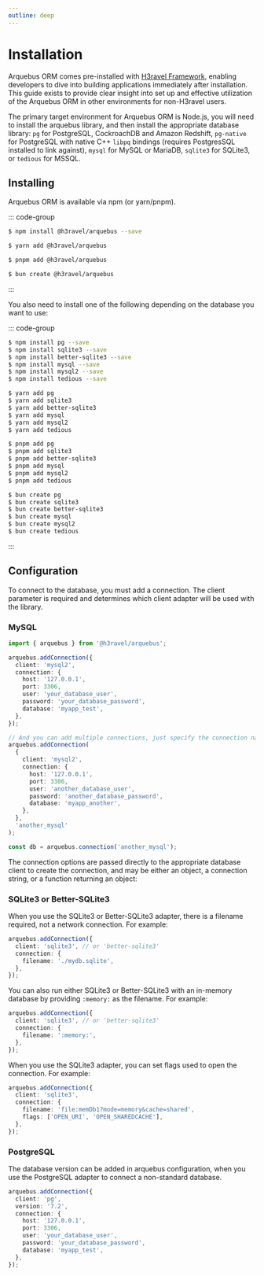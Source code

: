 ```yaml
---
outline: deep
---
```


# Installation

Arquebus ORM comes pre-installed with [H3ravel Framework](/), enabling developers to dive into building applications immediately after installation. This guide exists to provide clear insight into set up and effective utilization of the Arquebus ORM in other environments for non-H3ravel users.

The primary target environment for Arquebus ORM is Node.js, you will need to install the arquebus library, and then install the appropriate database library: `pg` for PostgreSQL, CockroachDB and Amazon Redshift, `pg-native` for PostgreSQL with native C++ `libpq` bindings (requires PostgresSQL installed to link against), `mysql` for MySQL or MariaDB, `sqlite3` for SQLite3, or `tedious` for MSSQL.

## Installing

Arquebus ORM is available via npm (or yarn/pnpm).

::: code-group

```sh [npm]
$ npm install @h3ravel/arquebus --save
```

```sh [yarn]
$ yarn add @h3ravel/arquebus
```

```sh [pnpm]
$ pnpm add @h3ravel/arquebus
```

```sh [bun]
$ bun create @h3ravel/arquebus
```

:::

You also need to install one of the following depending on the database you want to use:

::: code-group

```sh [npm]
$ npm install pg --save
$ npm install sqlite3 --save
$ npm install better-sqlite3 --save
$ npm install mysql --save
$ npm install mysql2 --save
$ npm install tedious --save
```

```sh [yarn]
$ yarn add pg
$ yarn add sqlite3
$ yarn add better-sqlite3
$ yarn add mysql
$ yarn add mysql2
$ yarn add tedious
```

```sh [pnpm]
$ pnpm add pg
$ pnpm add sqlite3
$ pnpm add better-sqlite3
$ pnpm add mysql
$ pnpm add mysql2
$ pnpm add tedious
```

```sh [bun]
$ bun create pg
$ bun create sqlite3
$ bun create better-sqlite3
$ bun create mysql
$ bun create mysql2
$ bun create tedious
```

:::

## Configuration

To connect to the database, you must add a connection. The client parameter is required and determines which client adapter will be used with the library.

### MySQL

```ts
import { arquebus } from '@h3ravel/arquebus';

arquebus.addConnection({
  client: 'mysql2',
  connection: {
    host: '127.0.0.1',
    port: 3306,
    user: 'your_database_user',
    password: 'your_database_password',
    database: 'myapp_test',
  },
});

// And you can add multiple connections, just specify the connection name.
arquebus.addConnection(
  {
    client: 'mysql2',
    connection: {
      host: '127.0.0.1',
      port: 3306,
      user: 'another_database_user',
      password: 'another_database_password',
      database: 'myapp_another',
    },
  },
  'another_mysql'
);

const db = arquebus.connection('another_mysql');
```

The connection options are passed directly to the appropriate database client to create the connection, and may be either an object, a connection string, or a function returning an object:

### SQLite3 or Better-SQLite3

When you use the SQLite3 or Better-SQLite3 adapter, there is a filename required, not a network connection. For example:

```ts
arquebus.addConnection({
  client: 'sqlite3', // or 'better-sqlite3'
  connection: {
    filename: './mydb.sqlite',
  },
});
```

You can also run either SQLite3 or Better-SQLite3 with an in-memory database by providing `:memory:` as the filename. For example:

```ts
arquebus.addConnection({
  client: 'sqlite3', // or 'better-sqlite3'
  connection: {
    filename: ':memory:',
  },
});
```

When you use the SQLite3 adapter, you can set flags used to open the connection. For example:

```ts
arquebus.addConnection({
  client: 'sqlite3',
  connection: {
    filename: 'file:memDb1?mode=memory&cache=shared',
    flags: ['OPEN_URI', 'OPEN_SHAREDCACHE'],
  },
});
```

### PostgreSQL

The database version can be added in arquebus configuration, when you use the PostgreSQL adapter to connect a non-standard database.

```ts
arquebus.addConnection({
  client: 'pg',
  version: '7.2',
  connection: {
    host: '127.0.0.1',
    port: 3306,
    user: 'your_database_user',
    password: 'your_database_password',
    database: 'myapp_test',
  },
});
```
